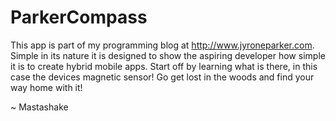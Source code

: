 # ParkerCompass
This app is part of my programming blog at http://www.jyroneparker.com. Simple in its nature it is designed to show the aspiring developer
how simple it is to create hybrid mobile apps. Start off by learning what is there, in this case the devices magnetic sensor! Go get lost in the woods and find your way home with it!



~ Mastashake
